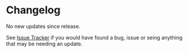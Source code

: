 # Changelog

No new updates since release. 

See [Issue Tracker](https://github.com/fossbarrow/tailwindcss-multiline-truncate/issues)
if you would have found a bug, issue or seing anything that may be needing an update.

